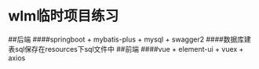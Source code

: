# wlm临时项目练习
##后端 
####springboot + mybatis-plus + mysql + swagger2
####数据库建表sql保存在resources下sql文件中
##前端
####vue + element-ui + vuex + axios